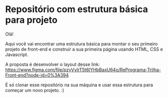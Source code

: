 # Repositório com estrutura básica para projeto

Olá!

Aqui você vai encontrar uma estrutura básica para montar o seu primeiro projeto de front-end e construir a sua primeira página usando HTML, CSS e Javascript.

A proposta é desenvolver o layout desse link:
https://www.figma.com/file/pzyVylrT5t6IYHbBaxU64o/RePrograma-Trilha-Front-end?node-id=0%3A394

É só clonar esse repositório na sua máquina e usar essa estrutura para começar um novo projeto. :)
